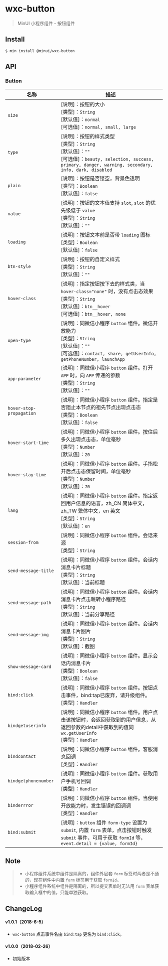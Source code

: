 # wxc-button

> MinUI 小程序组件 - 按钮组件

## Install

``` bash
$ min install @minui/wxc-button
```


## API

### Button

| 名称                  | 描述                         |
|----------------------|------------------------------|
|`size`                | [说明]：按钮的大小<br>[类型]：`String`<br>[默认值]：`normal`<br>[可选值]：`normal, small, large`|
|`type`                | [说明]：按钮的样式类型<br>[类型]：`String`<br>[默认值]：`""`<br>[可选值]：`beauty, selection, success, primary, danger, warning, secondary, info, dark, disabled`|
|`plain`               | [说明]：按钮是否镂空，背景色透明<br>[类型]：`Boolean`<br>[默认值]：`false`<br>|
|`value`               | [说明]：按钮的文本值支持 `slot`, `slot` 的优先级低于 `value`<br>[类型]：`String`<br>[默认值]：`""`<br>|
|`loading`             | [说明]：按钮文本前是否带 `loading` 图标<br>[类型]：`Boolean`<br>[默认值]：`false`<br>|
|`btn-style`           | [说明]：按钮的自定义样式<br>[类型]：`String`<br>[默认值]：`""`<br>|
|`hover-class`         | [说明]：指定按钮按下去的样式类，当 `hover-class="none"` 时，没有点击态效果<br>[类型]：`String`<br>[默认值]：`btn__hover`<br>[可选值]：`btn__hover, none`<br>|
|`open-type`           | [说明]：同微信小程序 `button` 组件。微信开放能力<br>[类型]：`String`<br>[默认值]：`""`<br>[可选值]：`contact, share, getUserInfo, getPhoneNumber, launchApp`<br>|
|`app-parameter`       | [说明]：同微信小程序 `button` 组件。打开 `APP` 时，向 `APP` 传递的参数<br>[类型]：`String`<br>[默认值]：`""`<br>|
|`hover-stop-propagation`| [说明]：同微信小程序 `button` 组件。指定是否阻止本节点的祖先节点出现点击态<br>[类型]：`Boolean`<br>[默认值]：`false`<br>|
|`hover-start-time`    | [说明]：同微信小程序 `button` 组件。按住后多久出现点击态，单位毫秒<br>[类型]：`Number`<br>[默认值]：`20`<br>|
|`hover-stay-time`     | [说明]：同微信小程序 `button` 组件。手指松开后点击态保留时间，单位毫秒<br>[类型]：`Number`<br>[默认值]：`70`<br>|
|`lang`                | [说明]：同微信小程序 `button` 组件。指定返回用户信息的语言，zh_CN 简体中文，zh_TW 繁体中文，en 英文<br>[类型]：`String`<br>[默认值]：`en`<br>|
|`session-from`        | [说明]：同微信小程序 `button` 组件。会话来源<br>[类型]：`String`<br>|
|`send-message-title`  | [说明]：同微信小程序 `button` 组件。会话内消息卡片标题<br>[类型]：`String`<br>[默认值]：当前标题<br>|
|`send-message-path`   | [说明]：同微信小程序 `button` 组件。会话内消息卡片点击跳转小程序路径<br>[类型]：`String`<br>[默认值]：当前分享路径<br>|
|`send-message-img`    | [说明]：同微信小程序 `button` 组件。会话内消息卡片图片<br>[类型]：`String`<br>[默认值]：截图<br>|
|`show-message-card`   | [说明]：同微信小程序 `button` 组件。显示会话内消息卡片<br>[类型]：`Boolean`<br>[默认值]：`false`<br>|
|`bind:click`          | [说明]：同微信小程序 `button` 组件。按钮点击事件，bind:tap已废弃，请升级组件。<br>[类型]：`Handler`<br>|
|`bindgetuserinfo`     | [说明]：同微信小程序 `button` 组件。用户点击该按钮时，会返回获取到的用户信息，从返回参数的detail中获取到的值同 `wx.getUserInfo`<br>[类型]：`Handler`<br>|
|`bindcontact`         | [说明]：同微信小程序 `button` 组件。客服消息回调<br>[类型]：`Handler`<br>|
|`bindgetphonenumber`  | [说明]：同微信小程序 `button` 组件。获取用户手机号回调<br>[类型]：`Handler`<br>|
|`binderrror`          | [说明]：同微信小程序 `button` 组件。当使用开放能力时，发生错误的回调调<br>[类型]：`Handler`<br>|
|`bind:submit`         | [说明]：`button` 组件 `form-type` 设置为 `submit`, 内置 `form` 表单，点击按钮时触发 `submit` 事件，可用于获取 `formId` 等，`event.detail = {value, formId}`|
			
## Note

> - 小程序组件系统中组件是隔离的，组件外层套 `form` 标签时两者是不通的，现在组件中内置 `form` 标签用于获取 `formId`。
> - 小程序组件系统中组件是隔离的，所以提交表单时无法用 `form` 表单获取输入框中的值，只能单独获取。

## ChangeLog

#### v1.0.1（2018-6-5）

- `wxc-button` 点击事件名由 `bind:tap` 更名为 `bind:click`。

#### v1.0.0（2018-02-26）

- 初始版本
